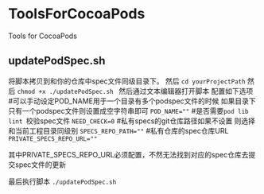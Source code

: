 # ToolsForCocoaPods
Tools for CocoaPods

## updatePodSpec.sh
将脚本拷贝到和你的仓库中spec文件同级目录下。
然后
`
cd yourProjectPath
`
然后
`
chmod +x ./updatePodSpec.sh 
`
然后通过文本编辑器打开脚本
配置如下选项
#可以手动设定POD_NAME用于一个目录有多个podspec文件的时候 如果目录下只有一个podspec文件则设置成空字符串即可
`
POD_NAME=""
`
#是否需要`pod lib lint `校验spec文件
`
NEED_CHECK=0
`
#私有specs的git仓库路径如果不设置 则选择和当前工程目录同级别
`
SPECS_REPO_PATH=""
`
#私有仓库的spec仓库URL
`
PRIVATE_SPECS_REPO_URL=""
`

其中PRIVATE_SPECS_REPO_URL必须配置，不然无法找到对应的spec仓库去提交spec文件的更新

最后执行脚本
`
  ./updatePodSpec.sh
`
